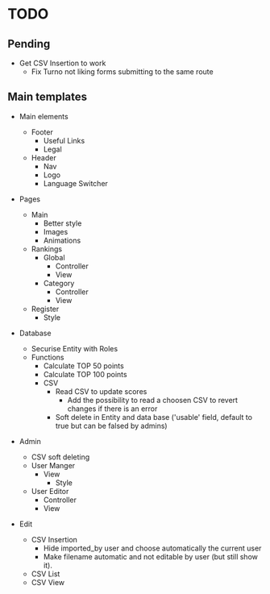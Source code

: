 # TODO

## Pending
 + Get CSV Insertion to work
   + Fix Turno not liking forms submitting to the same route

## Main templates
 + Main elements
   + Footer
      + Useful Links
      + Legal
   + Header
      + Nav
      + Logo
      + Language Switcher

 + Pages
   + Main 
      + Better style
      + Images
      + Animations
   + Rankings
      + Global
         + Controller
         + View
      + Category
         + Controller
         + View
   + Register
      + Style

 + Database
   + Securise Entity with Roles
   + Functions
      + Calculate TOP 50 points
      + Calculate TOP 100 points
      + CSV
         + Read CSV to update scores
            + Add the possibility to read a choosen CSV to revert changes if there is an error
         + Soft delete in Entity and data base ('usable' field, default to true but can be falsed by admins)

 + Admin
   + CSV soft deleting
   + User Manger
      + View
         + Style
   + User Editor
      + Controller
      + View

 + Edit
   + CSV Insertion
      + Hide imported_by user and choose automatically the current user
      + Make filename automatic and not editable by user (but still show it).
   + CSV List
   + CSV View
